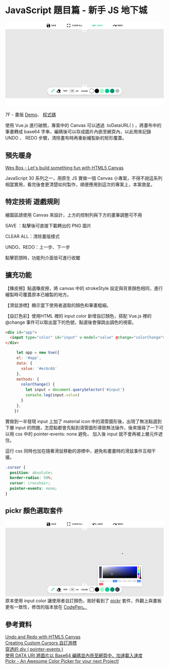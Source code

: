 # JavaScript 題目篇 - 新手 JS 地下城
 ![image]( https://github.com/HuiyuLiz/vue-canvas-drawing-app/blob/master/FireShot-%207F-Canvas.png)  
 
 7F - 畫版
 <a href="https://huiyuliz.github.io/vue-canvas-drawing-app/" target="_blank">Demo</a>、
 <a href="https://github.com/HuiyuLiz/vue-canvas-drawing-app" target="_blank">程式碼</a>  
 
 使用 Vue.js 進行破關，專案中的 Canvas 可以透過 .toDataURL( ) ，將畫布中的筆畫轉成 base64 字串，編碼後可以存成圖片內嵌至網頁內，以此用來記錄 UNDO 、 REDO 步驟，清除畫布時再重新繪製新的矩形覆蓋。


## 預先暖身
 <a href="https://www.youtube.com/watch?v=8ZGAzJ0drl0" target="_blank">Wes Bos - Let's build something fun with HTML5 Canvas</a>  
 
 JavaScript 30 系列之一，用原生 JS 實做一個 Canvas 小專案，不得不說這系列相當實用，看完後會更清楚如何製作，順便應用到這次的專案上，本案救星。

## 特定技術 遊戲規則

 繪圖區請使用 Canvas 來設計，上方的控制列與下方的畫筆調整可不用  

 SAVE ：點擊後可直接下載轉出的 PNG 圖片  

 CLEAR ALL：清除畫版樣式  

 UNDO、REDO：上一步、下一步  

 點擊箭頭時，功能列介面皆可進行收闔  

## 擴充功能
【橡皮擦】點選橡皮擦，將 canvas 中的 strokeStyle 設定與背景顏色相同，進行繪製時可覆蓋原本已繪製的地方。

【滑鼠游標】顯示當下使用者選取的顏色和筆畫粗細。

【自訂色彩】使用HTML 裡的 input color 新增自訂顏色，搭配 Vue.js 裡的 @change 事件可以取出當下的色號，點選後會彈跳出調色的視窗。  

```html
<div id="app">
  <input type="color" id="input" v-model="value" @change="colorChange">
</div>
```
  
```Vue.js
     let app = new Vue({
     el: '#app',
     data: {
       value: '#ec6c6b'
     },
     methods: {
       colorChange() {
         let input = document.querySelector('#input')
         console.log(input.value)
       }
     },
    })
```
實做到一半發現 input 上加了 material icon 中的滴管圖形後，出現了無法點選到下層 input 的問題，怎麼點都會先點到滴管圖形導致無法操作，後來搜尋了一下可以用 css 中的 pointer-events: none 避免，
加入後 input 就不會再被上層元件遮住。  

這行 css 同時也加在隨著滑鼠移動的游標中，避免和畫畫時的滑鼠事件互相干擾。

```css
.cursor {
  position: absolute;
  border-radius: 50%;
  cursor: crosshair;
  pointer-events: none;
}
```
## pickr 顏色選取套件
 ![image]( https://github.com/HuiyuLiz/vue-canvas-drawing-app/blob/master/FireShot-%207F-Canvas2.png?raw=true)  
  原本使用 input color 讓使用者自訂顏色，剛好看到了 <a href="https://github.com/Simonwep/pickr" target="_blank">pickr</a> 套件，外觀上與畫板更有一致性，修改的版本放在 <a href="https://codepen.io/liscodecode/pen/ZPLGxX" target="_blank">CodePen。</a>
 
## 參考資料
<a href="https://www.codicode.com/art/undo_and_redo_to_the_html5_canvas.aspx" target="_blank">Undo and Redo with HTML5 Canvas
</a>  
<a href="https://www.youtube.com/watch?v=rfpRZ2t_BrQ" target="_blank">Creating Custom Cursors 自訂游標</a>  
<a href="https://www.oxxostudio.tw/articles/201409/pointer-events.html" target="_blank">穿透的 div ( pointer-events )</a>  
<a href="https://blog.gtwang.org/web-development/minimizing-http-request-using-data-uri/" target="_blank">使用 DATA URI 將圖片以 Base64 編碼並內崁至網頁中，加速載入速度</a>  
<a href="https://www.youtube.com/watch?v=RSbZJYVQmPU" target="_blank">Pickr - An Awesome Color Picker for your next Project!</a>  

